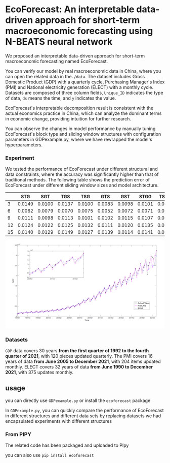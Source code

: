 # EcoForecast: An interpretable data-driven approach for short-term macroeconomic forecasting using N-BEATS neural network

We proposed an interpretable data-driven approach for short-term macroeconomic forecasting named EcoForecast.

You can verify our model by real macroeconomic data in China, where you can open the related data in the`./data`. The dataset includes Gross Domestic Product (GDP) with a quarterly cycle, Purchasing Manager's Index (PMI) and National electricity generation (ELECT) with a monthly cycle. Datasets are composed of three column fields, `Unique_ID` indicates the type of data, `ds` means the time, and `y` indicates the value.

EcoForecast's interpretable decomposition result is consistent with the actual economics practice in China, which can analyze the dominant terms in economic change, providing intuition for further research.

You can observe the changes in model performance by manually tuning EcoForecast's block type and sliding window structures with configuration parameters in GDPexample.py, where we have rewrapped the model's hyperparameters.

### Experiment

We tested the performance of EcoForecast under different structural and data constraints, where the accuracy was significantly higher than that of traditional methods. The following table shows the prediction error of EcoForecast under different sliding window sizes and model architecture.

|         |  STG |  SGT |  TGS |  TSG |  GTS |  GST | STGG | TSGG |
|:--------|------|------|------|------|------|------|------|------|
| 3       |0.0149|0.0100|0.0137|0.0100|0.0083|0.0098|0.0101|0.0103|
| 6       |0.0062|0.0079|0.0070|0.0075|0.0052|0.0072|0.0071|0.0069|
| 9       |0.0111|0.0098|0.0113|0.0101|0.0102|0.0115|0.0107|0.0103|
| 12      |0.0124|0.0122|0.0125|0.0132|0.0111|0.0120|0.0135|0.0121|
| 15      |0.0140|0.0129|0.0149|0.0127|0.0139|0.0114|0.0141|0.0171|


![image](https://raw.githubusercontent.com/navfour/ecoforecast/main/img/img1.png)


### Datasets
`GDP` data covers 30 years **from the first quarter of 1992 to the fourth quarter of 2021**, with 120 pieces updated quarterly. The PMI covers 16 years of data **from June 2005 to December 2021**, with 204 items updated monthly. ELECT covers 32 years of data **from June 1990 to December 2021**, with 375 updates monthly.

## usage
you can directly use `GDPexample.py` or install the `ecoforecast` package

In `GDPexample.py`, you can quickly compare the performance of EcoForecast in different structures and different data sets by replacing datasets we had encapsulated experiments with different structures
### From PIPY
The related code has been packaged and uploaded to PIpy

you can also use `pip install ecoforecast`


